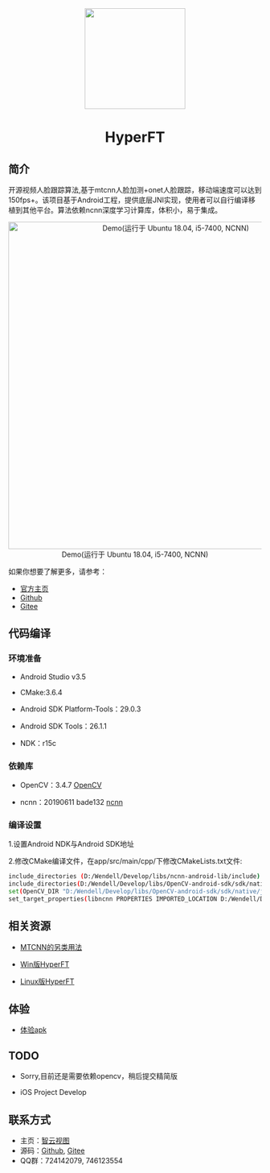 <div align="center">
  <a href="http://www.zeusee.com">
    <img width="200" heigth="200" src="https://avatars2.githubusercontent.com/u/32202388?s=200&v=4">
  </a>  

  <h1>HyperFT</h1>
</div>

## 简介

开源视频人脸跟踪算法,基于mtcnn人脸加测+onet人脸跟踪，移动端速度可以达到150fps+。该项目基于Android工程，提供底层JNI实现，使用者可以自行编译移植到其他平台。算法依赖ncnn深度学习计算库，体积小，易于集成。

<p>
<div align="center">
<img src="./resource/demo.gif" width="650px" alt="Demo(运行于 Ubuntu 18.04, i5-7400, NCNN)"/>
<div align="center">Demo(运行于 Ubuntu 18.04, i5-7400, NCNN)</div>
</div>
<p>

如果你想要了解更多，请参考：

* [官方主页](http://www.zeusee.com)
* [Github](https://github.com/zeusees/HyperFT)
* [Gitee](https://gitee.com/huiwei13/HyperFT)

## 代码编译

### 环境准备

* Android Studio v3.5

* CMake:3.6.4

* Android SDK Platform-Tools：29.0.3

* Android SDK Tools：26.1.1

* NDK：r15c

### 依赖库

* OpenCV：3.4.7 [OpenCV](https://sourceforge.net/projects/opencvlibrary/files/4.1.1/opencv-4.1.1-android-sdk.zip/download)

* ncnn：20190611 bade132 [ncnn](https://github.com/Tencent/ncnn/releases/download/20190611/ncnn-android-lib.zip)

### 编译设置

1.设置Android NDK与Android SDK地址

2.修改CMake编译文件，在app/src/main/cpp/下修改CMakeLists.txt文件:

``` bash
include_directories (D:/Wendell/Develop/libs/ncnn-android-lib/include)
include_directories(D:/Wendell/Develop/libs/OpenCV-android-sdk/sdk/native/jni/include)
set(OpenCV_DIR "D:/Wendell/Develop/libs/OpenCV-android-sdk/sdk/native/jni")
set_target_properties(libncnn PROPERTIES IMPORTED_LOCATION D:/Wendell/Develop/libs/ncnn-android-lib/${ANDROID_ABI}/libncnn.a)
```

## 相关资源


* [MTCNN的另类用法](https://blog.csdn.net/relocy/article/details/84075570)

* [Win版HyperFT](https://github.com/qaz734913414/Ncnn_FaceTrack)

* [Linux版HyperFT](https://github.com/xiangdeyizhang/FaceTrack_ncnn_HyperFT)

## 体验

* [体验apk](https://fir.im/HyperFT)

## TODO

+ Sorry,目前还是需要依赖opencv，稍后提交精简版

+ iOS Project Develop

## 联系方式

* 主页：[智云视图](http://www.zeusee.com/)
* 源码：[Github](https://github.com/zeusees/HyperFT), [Gitee](https://gitee.com/huiwei13/HyperFT)
* QQ群：724142079, 746123554
